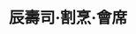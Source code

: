 ---
title: "辰壽司·割烹·會席"
description: "辰壽司·割烹·會席"
layout: shop
keywords:
  - 美食競賽
  - 台灣美食
  - 美食精選
datePublished: "2025-06-30"
dateModified: "2025-07-04"
city: "台北市"
district: "松山區"
address: "台北市松山區敦化北路167號B1"
phone: "0277076666"
geo: "25.054766997553862, 121.54941188931664"
google_map: "https://maps.app.goo.gl/VQVxZzJpD9a8eaL88"
footinder: "https://footinder.com.tw/%E5%8F%B0%E5%8C%97%E5%B8%82%E6%9D%BE%E5%B1%B1%E5%8D%80/47741/"
official: "http://www.csclub.com.tw/"
award:
  - name: "500盤"
    year: "2024"
    entries:
      - dishes:
          - "北海道縞蝦握壽司"

---